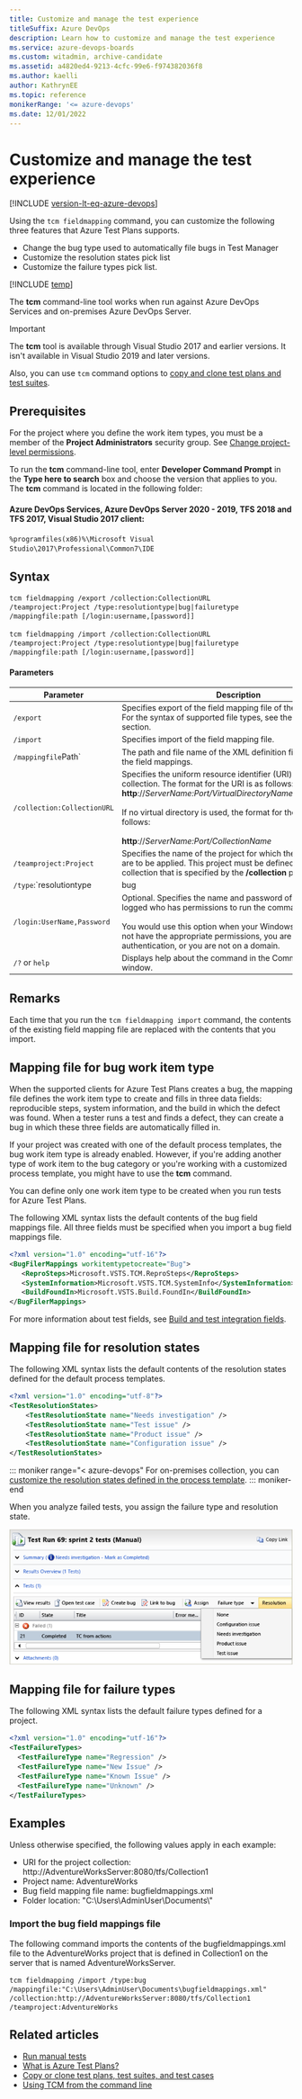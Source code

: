 ```yaml
---
title: Customize and manage the test experience
titleSuffix: Azure DevOps 
description: Learn how to customize and manage the test experience
ms.service: azure-devops-boards
ms.custom: witadmin, archive-candidate
ms.assetid: a4820ed4-9213-4cfc-99e6-f974382036f8
ms.author: kaelli
author: KathrynEE
ms.topic: reference
monikerRange: '<= azure-devops'
ms.date: 12/01/2022
---
```


# Customize and manage the test experience

[!INCLUDE [version-lt-eq-azure-devops](../../includes/version-lt-eq-azure-devops.md)]

Using the `tcm fieldmapping` command, you can customize the following three features that Azure Test Plans supports. 
- Change the bug type used to automatically file bugs in Test Manager
- Customize the resolution states pick list  
- Customize the failure types pick list. 

[!INCLUDE [temp](../../test/includes/mtm-deprecate-message.md)]

The **tcm** command-line tool works when run against Azure DevOps Services and on-premises Azure DevOps Server. 

> [!IMPORTANT]
> The **tcm** tool is available through Visual Studio 2017 and earlier versions. It isn't available in Visual Studio 2019 and later versions.

Also, you can use `tcm` command options to [copy and clone test plans and test suites](../../test/copy-clone-test-items.md).  

## Prerequisites 

 For the project where you define the work item types, you must be a member of the **Project Administrators** security group. See [Change project-level permissions](../../organizations/security/change-project-level-permissions.md).  

To run the **tcm** command-line tool, enter **Developer Command Prompt** in the **Type here to search** box and choose the version that applies to you. The **tcm** command is located in the following folder: 



#### Azure DevOps Services, Azure DevOps Server 2020 - 2019, TFS 2018 and TFS 2017, Visual Studio 2017 client:

`%programfiles(x86)%\Microsoft Visual Studio\2017\Professional\Common7\IDE`

## Syntax  

```  
tcm fieldmapping /export /collection:CollectionURL /teamproject:Project /type:resolutiontype|bug|failuretype /mappingfile:path [/login:username,[password]]  

tcm fieldmapping /import /collection:CollectionURL /teamproject:Project /type:resolutiontype|bug|failuretype /mappingfile:path [/login:username,[password]]  
```  

#### Parameters  

| **Parameter**  |   **Description**  |
|----------------|--------------------|
|`/export`     |Specifies export of the field mapping file of the type specified. For the syntax of supported file types, see the Remarks section.  |
|`/import`    |Specifies import of the field mapping file.   |
|`/mappingfile`Path`  |  The path and file name of the XML definition file that contains the field mappings.  |
|`/collection:CollectionURL` |Specifies the uniform resource identifier (URI) of the project collection. The format for the URI is as follows: **http**://*ServerName:Port/VirtualDirectoryName/CollectionName*<br /><br /> If no virtual directory is used, the format for the URI is as follows:<br /><br /> **http**://*ServerName:Port/CollectionName*  |
|`/teamproject:Project`| Specifies the name of the project for which the field mappings are to be applied. This project must be defined in the project collection that is specified by the **/collection** parameter.   
|`/type`:`resolutiontype|bug|failuretype`| The type of file to import or export. For the syntax structure of each file type, see [bug](#bug), [resolution states](#resolution), and [failure types](#failure). |
|`/login:UserName,Password` | Optional. Specifies the name and password of a user who is logged who has permissions to run the command.<br /><br /> You would use this option when your Windows credentials do not have the appropriate permissions, you are using basic authentication, or you are not on a domain. |
|`/?` or `help`|Displays help about the command in the Command Prompt window.|  
  

## Remarks  

Each time that you run the `tcm fieldmapping import` command, the contents of the existing field mapping file are replaced with the contents that you import.  

<a name="bug"></a> 

## Mapping file for bug work item type  
 
When the supported clients for Azure Test Plans creates a bug, the mapping file defines the work item type to create and fills in three data fields: reproducible steps, system information, and the build in which the defect was found. When a tester runs a test and finds a defect, they can create a bug in which these three fields are automatically filled in.  

If your project was created with one of the default process templates, the bug work item type is already enabled. However, if you're adding another type of work item to the bug category or you're working with a customized process template, you might have to use the **tcm** command.  

You can define only one work item type to be created when you run tests for Azure Test Plans.  

The following XML syntax lists the default contents of the bug field mappings file. All three fields must be specified when you import a bug field mappings file.  

```xml
<?xml version="1.0" encoding="utf-16"?>  
<BugFilerMappings workitemtypetocreate="Bug">  
   <ReproSteps>Microsoft.VSTS.TCM.ReproSteps</ReproSteps>  
   <SystemInformation>Microsoft.VSTS.TCM.SystemInfo</SystemInformation>  
   <BuildFoundIn>Microsoft.VSTS.Build.FoundIn</BuildFoundIn>  
</BugFilerMappings>  
```  

For more information about test fields, see [Build and test integration fields](../../boards/queries/build-test-integration.md).  

<a name="resolution"></a> 

## Mapping file for resolution states  

The following XML syntax lists the default contents of the resolution states defined for the default process templates.  

```xml
<?xml version="1.0" encoding="utf-8"?>  
<TestResolutionStates>  
    <TestResolutionState name="Needs investigation" />  
    <TestResolutionState name="Test issue" />  
    <TestResolutionState name="Product issue" />  
    <TestResolutionState name="Configuration issue" />  
</TestResolutionStates>  
```  
::: moniker range="< azure-devops"
For on-premises collection, you can [customize the resolution states defined in the process template](../process-templates/define-initial-configuration-test-manager.md). 
::: moniker-end

When you analyze failed tests, you assign the failure type and resolution state.  

 ![Analyse test run page in Microsoft Test Manager](media/almt_wsa11analysetest.png "ALMT_wsa11analyseTest")  

<a name="failure"></a> 

##  Mapping file for failure types  

The following XML syntax lists the default failure types defined for a project.  

```xml
<?xml version="1.0" encoding="utf-16"?>  
<TestFailureTypes>  
  <TestFailureType name="Regression" />  
  <TestFailureType name="New Issue" />  
  <TestFailureType name="Known Issue" />  
  <TestFailureType name="Unknown" />  
</TestFailureTypes>  
```  

## Examples  

Unless otherwise specified, the following values apply in each example:  

-   URI for the project collection: http://AdventureWorksServer:8080/tfs/Collection1    
-   Project name: AdventureWorks   
-   Bug field mapping file name: bugfieldmappings.xml    
-   Folder location: "C:\Users\AdminUser\Documents\\"  

### Import the bug field mappings file  

The following command imports the contents of the bugfieldmappings.xml file to the AdventureWorks project that is defined in Collection1 on the server that is named AdventureWorksServer.  

```  
tcm fieldmapping /import /type:bug /mappingfile:"C:\Users\AdminUser\Documents\bugfieldmappings.xml" /collection:http://AdventureWorksServer:8080/tfs/Collection1 /teamproject:AdventureWorks   
```  

## Related articles

- [Run manual tests](../../test/run-manual-tests.md)
- [What is Azure Test Plans?](../../test/overview.md)
- [Copy or clone test plans, test suites, and test cases](../../test/copy-clone-test-items.md)
- [Using TCM from the command line](/previous-versions/visualstudio/visual-studio-2012/jj155799(v=vs.110))   
